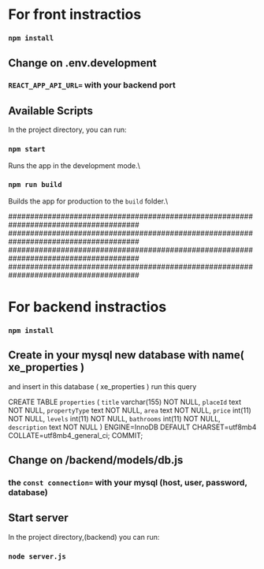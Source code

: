 # For front instractios

### `npm install`

## Change on .env.development

### `REACT_APP_API_URL=` with your backend port

## Available Scripts

In the project directory, you can run:

### `npm start`

Runs the app in the development mode.\

### `npm run build`

Builds the app for production to the `build` folder.\

######################################################################################
######################################################################################
######################################################################################
######################################################################################

# For backend instractios

### `npm install`

## Create in your mysql new database with name( xe_properties )

and insert in this database ( xe_properties ) run this query

CREATE TABLE `properties` (
`title` varchar(155) NOT NULL,
`placeId` text NOT NULL,
`propertyType` text NOT NULL,
`area` text NOT NULL,
`price` int(11) NOT NULL,
`levels` int(11) NOT NULL,
`bathrooms` int(11) NOT NULL,
`description` text NOT NULL
) ENGINE=InnoDB DEFAULT CHARSET=utf8mb4 COLLATE=utf8mb4_general_ci;
COMMIT;

## Change on /backend/models/db.js

### the `const connection=` with your mysql (host, user, password, database)

## Start server

In the project directory,(backend) you can run:

### `node server.js`

